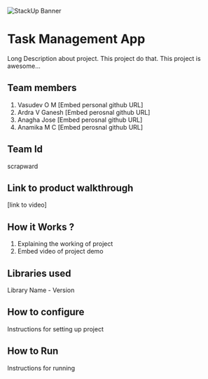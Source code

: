 ![StackUp Banner]([https://tinkerhub.frappe.cloud/files/stackup%20banner.jpeg])
# Task Management App
Long Description about project. This project do that. This project is awesome...
## Team members
1. Vasudev O M [Embed personal github URL]
2. Ardra V Ganesh [Embed perosnal github URL]
3. Anagha Jose [Embed perosnal github URL]
4. Anamika M C [Embed perosnal github URL]
## Team Id
scrapward
## Link to product walkthrough
[link to video]
## How it Works ?
1. Explaining the working of project
2. Embed video of project demo
## Libraries used
Library Name - Version
## How to configure
Instructions for setting up project
## How to Run
Instructions for running
